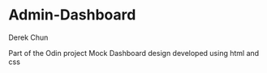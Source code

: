 # Admin-Dashboard
Derek Chun

Part of the Odin project
Mock Dashboard design developed using html and css
